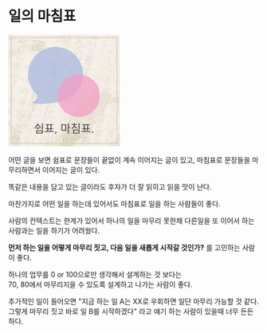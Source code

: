 # 일의 마침표

![1](./images/1.jpeg)

어떤 글을 보면 쉼표로 문장들이 끝없이 계속 이어지는 글이 있고,
마침표로 문장들을 마무리하면서 이어지는 글이 있다.  

똑같은 내용을 담고 있는 글이라도 후자가 더 잘 읽히고 읽을 맛이 난다.

마찬가지로 어떤 일을 하는데 있어서도 마침표로 일을 하는 사람들이 좋다.

사람의 컨텍스트는 한계가 있어서 하나의 일을 마무리 못한채 다른일을 또 이어서 하는 사람과는 일을 하기가 어려웠다.

**먼저 하는 일을 어떻게 마무리 짓고, 다음 일을 새롭게 시작갈 것인가?** 를 고민하는 사람이 좋다.

하나의 업무를 0 or 100으로만 생각해서 설계하는 것 보다는  
70, 80에서 마무리지을 수 있도록 설계하고 나가는 사람이 좋다.

추가적인 일이 들어오면
"지금 하는 일 A는 XX로 우회하면 일단 마무리 가능할 것 같다.
그렇게 마무리 짓고 바로 일 B를 시작하겠다"
라고 얘기 하는 사람이 있을때 너무 든든하다.
